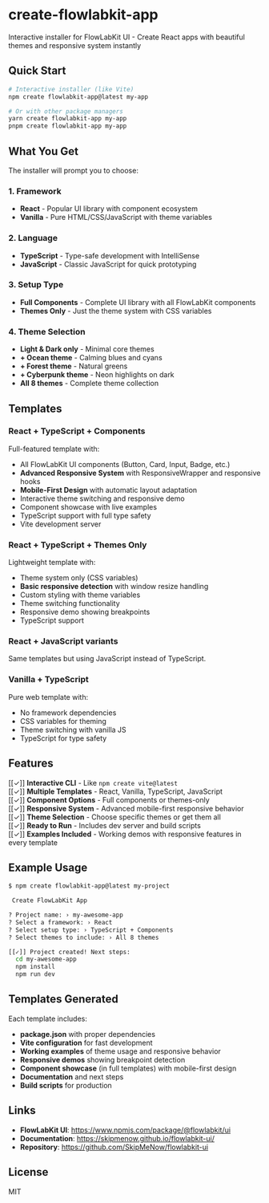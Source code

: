 # create-flowlabkit-app

 Interactive installer for FlowLabKit UI - Create React apps with beautiful themes and responsive system instantly

## Quick Start

```bash
# Interactive installer (like Vite)
npm create flowlabkit-app@latest my-app

# Or with other package managers
yarn create flowlabkit-app my-app
pnpm create flowlabkit-app my-app
```

## What You Get

The installer will prompt you to choose:

### 1. Framework
- **React** - Popular UI library with component ecosystem
- **Vanilla** - Pure HTML/CSS/JavaScript with theme variables

### 2. Language  
- **TypeScript** - Type-safe development with IntelliSense
- **JavaScript** - Classic JavaScript for quick prototyping

### 3. Setup Type
- **Full Components** - Complete UI library with all FlowLabKit components
- **Themes Only** - Just the theme system with CSS variables

### 4. Theme Selection
- **Light & Dark only** - Minimal core themes
- **+ Ocean theme** - Calming blues and cyans
- **+ Forest theme** - Natural greens
- **+ Cyberpunk theme** - Neon highlights on dark
- **All 8 themes** - Complete theme collection

## Templates

### React + TypeScript + Components
Full-featured template with:
- All FlowLabKit UI components (Button, Card, Input, Badge, etc.)
- **Advanced Responsive System** with ResponsiveWrapper and responsive hooks
- **Mobile-First Design** with automatic layout adaptation
- Interactive theme switching and responsive demo
- Component showcase with live examples
- TypeScript support with full type safety
- Vite development server

### React + TypeScript + Themes Only  
Lightweight template with:
- Theme system only (CSS variables)
- **Basic responsive detection** with window resize handling
- Custom styling with theme variables
- Theme switching functionality
- Responsive demo showing breakpoints
- TypeScript support

### React + JavaScript variants
Same templates but using JavaScript instead of TypeScript.

### Vanilla + TypeScript
Pure web template with:
- No framework dependencies
- CSS variables for theming
- Theme switching with vanilla JS
- TypeScript for type safety

## Features

[[✓]] **Interactive CLI** - Like `npm create vite@latest`  
[[✓]] **Multiple Templates** - React, Vanilla, TypeScript, JavaScript  
[[✓]] **Component Options** - Full components or themes-only  
[[✓]] **Responsive System** - Advanced mobile-first responsive behavior  
[[✓]] **Theme Selection** - Choose specific themes or get them all  
[[✓]] **Ready to Run** - Includes dev server and build scripts  
[[✓]] **Examples Included** - Working demos with responsive features in every template  

## Example Usage

```bash
$ npm create flowlabkit-app@latest my-project

 Create FlowLabKit App

? Project name: › my-awesome-app
? Select a framework: › React
? Select setup type: › TypeScript + Components  
? Select themes to include: › All 8 themes

[[✓]] Project created! Next steps:
  cd my-awesome-app
  npm install
  npm run dev
```

## Templates Generated

Each template includes:
- **package.json** with proper dependencies
- **Vite configuration** for fast development  
- **Working examples** of theme usage and responsive behavior
- **Responsive demos** showing breakpoint detection
- **Component showcase** (in full templates) with mobile-first design
- **Documentation** and next steps
- **Build scripts** for production

## Links

- **FlowLabKit UI**: https://www.npmjs.com/package/@flowlabkit/ui
- **Documentation**: https://skipmenow.github.io/flowlabkit-ui/
- **Repository**: https://github.com/SkipMeNow/flowlabkit-ui

## License  

MIT